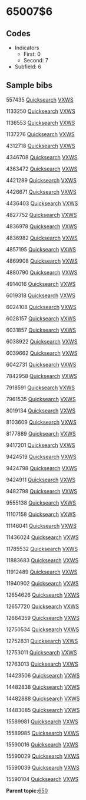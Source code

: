 # 65007$6

## Codes

-   Indicators
    -   First: 0
    -   Second: 7
-   Subfield: 6

## Sample bibs

557435 [Quicksearch](https://search.library.yale.edu/catalog/557435) [VXWS](http://prodorbis.library.yale.edu:7014/vxws/GetHoldingsService?bibId=557435)

1133250 [Quicksearch](https://search.library.yale.edu/catalog/1133250) [VXWS](http://prodorbis.library.yale.edu:7014/vxws/GetHoldingsService?bibId=1133250)

1136553 [Quicksearch](https://search.library.yale.edu/catalog/1136553) [VXWS](http://prodorbis.library.yale.edu:7014/vxws/GetHoldingsService?bibId=1136553)

1137276 [Quicksearch](https://search.library.yale.edu/catalog/1137276) [VXWS](http://prodorbis.library.yale.edu:7014/vxws/GetHoldingsService?bibId=1137276)

4312718 [Quicksearch](https://search.library.yale.edu/catalog/4312718) [VXWS](http://prodorbis.library.yale.edu:7014/vxws/GetHoldingsService?bibId=4312718)

4346708 [Quicksearch](https://search.library.yale.edu/catalog/4346708) [VXWS](http://prodorbis.library.yale.edu:7014/vxws/GetHoldingsService?bibId=4346708)

4363472 [Quicksearch](https://search.library.yale.edu/catalog/4363472) [VXWS](http://prodorbis.library.yale.edu:7014/vxws/GetHoldingsService?bibId=4363472)

4421289 [Quicksearch](https://search.library.yale.edu/catalog/4421289) [VXWS](http://prodorbis.library.yale.edu:7014/vxws/GetHoldingsService?bibId=4421289)

4426671 [Quicksearch](https://search.library.yale.edu/catalog/4426671) [VXWS](http://prodorbis.library.yale.edu:7014/vxws/GetHoldingsService?bibId=4426671)

4436403 [Quicksearch](https://search.library.yale.edu/catalog/4436403) [VXWS](http://prodorbis.library.yale.edu:7014/vxws/GetHoldingsService?bibId=4436403)

4827752 [Quicksearch](https://search.library.yale.edu/catalog/4827752) [VXWS](http://prodorbis.library.yale.edu:7014/vxws/GetHoldingsService?bibId=4827752)

4836978 [Quicksearch](https://search.library.yale.edu/catalog/4836978) [VXWS](http://prodorbis.library.yale.edu:7014/vxws/GetHoldingsService?bibId=4836978)

4836982 [Quicksearch](https://search.library.yale.edu/catalog/4836982) [VXWS](http://prodorbis.library.yale.edu:7014/vxws/GetHoldingsService?bibId=4836982)

4857195 [Quicksearch](https://search.library.yale.edu/catalog/4857195) [VXWS](http://prodorbis.library.yale.edu:7014/vxws/GetHoldingsService?bibId=4857195)

4869908 [Quicksearch](https://search.library.yale.edu/catalog/4869908) [VXWS](http://prodorbis.library.yale.edu:7014/vxws/GetHoldingsService?bibId=4869908)

4880790 [Quicksearch](https://search.library.yale.edu/catalog/4880790) [VXWS](http://prodorbis.library.yale.edu:7014/vxws/GetHoldingsService?bibId=4880790)

4914016 [Quicksearch](https://search.library.yale.edu/catalog/4914016) [VXWS](http://prodorbis.library.yale.edu:7014/vxws/GetHoldingsService?bibId=4914016)

6019318 [Quicksearch](https://search.library.yale.edu/catalog/6019318) [VXWS](http://prodorbis.library.yale.edu:7014/vxws/GetHoldingsService?bibId=6019318)

6024108 [Quicksearch](https://search.library.yale.edu/catalog/6024108) [VXWS](http://prodorbis.library.yale.edu:7014/vxws/GetHoldingsService?bibId=6024108)

6028157 [Quicksearch](https://search.library.yale.edu/catalog/6028157) [VXWS](http://prodorbis.library.yale.edu:7014/vxws/GetHoldingsService?bibId=6028157)

6031857 [Quicksearch](https://search.library.yale.edu/catalog/6031857) [VXWS](http://prodorbis.library.yale.edu:7014/vxws/GetHoldingsService?bibId=6031857)

6038922 [Quicksearch](https://search.library.yale.edu/catalog/6038922) [VXWS](http://prodorbis.library.yale.edu:7014/vxws/GetHoldingsService?bibId=6038922)

6039662 [Quicksearch](https://search.library.yale.edu/catalog/6039662) [VXWS](http://prodorbis.library.yale.edu:7014/vxws/GetHoldingsService?bibId=6039662)

6042731 [Quicksearch](https://search.library.yale.edu/catalog/6042731) [VXWS](http://prodorbis.library.yale.edu:7014/vxws/GetHoldingsService?bibId=6042731)

7842958 [Quicksearch](https://search.library.yale.edu/catalog/7842958) [VXWS](http://prodorbis.library.yale.edu:7014/vxws/GetHoldingsService?bibId=7842958)

7918591 [Quicksearch](https://search.library.yale.edu/catalog/7918591) [VXWS](http://prodorbis.library.yale.edu:7014/vxws/GetHoldingsService?bibId=7918591)

7961535 [Quicksearch](https://search.library.yale.edu/catalog/7961535) [VXWS](http://prodorbis.library.yale.edu:7014/vxws/GetHoldingsService?bibId=7961535)

8019134 [Quicksearch](https://search.library.yale.edu/catalog/8019134) [VXWS](http://prodorbis.library.yale.edu:7014/vxws/GetHoldingsService?bibId=8019134)

8103609 [Quicksearch](https://search.library.yale.edu/catalog/8103609) [VXWS](http://prodorbis.library.yale.edu:7014/vxws/GetHoldingsService?bibId=8103609)

8177889 [Quicksearch](https://search.library.yale.edu/catalog/8177889) [VXWS](http://prodorbis.library.yale.edu:7014/vxws/GetHoldingsService?bibId=8177889)

9417201 [Quicksearch](https://search.library.yale.edu/catalog/9417201) [VXWS](http://prodorbis.library.yale.edu:7014/vxws/GetHoldingsService?bibId=9417201)

9424519 [Quicksearch](https://search.library.yale.edu/catalog/9424519) [VXWS](http://prodorbis.library.yale.edu:7014/vxws/GetHoldingsService?bibId=9424519)

9424798 [Quicksearch](https://search.library.yale.edu/catalog/9424798) [VXWS](http://prodorbis.library.yale.edu:7014/vxws/GetHoldingsService?bibId=9424798)

9424911 [Quicksearch](https://search.library.yale.edu/catalog/9424911) [VXWS](http://prodorbis.library.yale.edu:7014/vxws/GetHoldingsService?bibId=9424911)

9482798 [Quicksearch](https://search.library.yale.edu/catalog/9482798) [VXWS](http://prodorbis.library.yale.edu:7014/vxws/GetHoldingsService?bibId=9482798)

9555138 [Quicksearch](https://search.library.yale.edu/catalog/9555138) [VXWS](http://prodorbis.library.yale.edu:7014/vxws/GetHoldingsService?bibId=9555138)

11107158 [Quicksearch](https://search.library.yale.edu/catalog/11107158) [VXWS](http://prodorbis.library.yale.edu:7014/vxws/GetHoldingsService?bibId=11107158)

11146041 [Quicksearch](https://search.library.yale.edu/catalog/11146041) [VXWS](http://prodorbis.library.yale.edu:7014/vxws/GetHoldingsService?bibId=11146041)

11436024 [Quicksearch](https://search.library.yale.edu/catalog/11436024) [VXWS](http://prodorbis.library.yale.edu:7014/vxws/GetHoldingsService?bibId=11436024)

11785532 [Quicksearch](https://search.library.yale.edu/catalog/11785532) [VXWS](http://prodorbis.library.yale.edu:7014/vxws/GetHoldingsService?bibId=11785532)

11883683 [Quicksearch](https://search.library.yale.edu/catalog/11883683) [VXWS](http://prodorbis.library.yale.edu:7014/vxws/GetHoldingsService?bibId=11883683)

11912489 [Quicksearch](https://search.library.yale.edu/catalog/11912489) [VXWS](http://prodorbis.library.yale.edu:7014/vxws/GetHoldingsService?bibId=11912489)

11940902 [Quicksearch](https://search.library.yale.edu/catalog/11940902) [VXWS](http://prodorbis.library.yale.edu:7014/vxws/GetHoldingsService?bibId=11940902)

12654626 [Quicksearch](https://search.library.yale.edu/catalog/12654626) [VXWS](http://prodorbis.library.yale.edu:7014/vxws/GetHoldingsService?bibId=12654626)

12657720 [Quicksearch](https://search.library.yale.edu/catalog/12657720) [VXWS](http://prodorbis.library.yale.edu:7014/vxws/GetHoldingsService?bibId=12657720)

12664359 [Quicksearch](https://search.library.yale.edu/catalog/12664359) [VXWS](http://prodorbis.library.yale.edu:7014/vxws/GetHoldingsService?bibId=12664359)

12750534 [Quicksearch](https://search.library.yale.edu/catalog/12750534) [VXWS](http://prodorbis.library.yale.edu:7014/vxws/GetHoldingsService?bibId=12750534)

12752831 [Quicksearch](https://search.library.yale.edu/catalog/12752831) [VXWS](http://prodorbis.library.yale.edu:7014/vxws/GetHoldingsService?bibId=12752831)

12753011 [Quicksearch](https://search.library.yale.edu/catalog/12753011) [VXWS](http://prodorbis.library.yale.edu:7014/vxws/GetHoldingsService?bibId=12753011)

12763013 [Quicksearch](https://search.library.yale.edu/catalog/12763013) [VXWS](http://prodorbis.library.yale.edu:7014/vxws/GetHoldingsService?bibId=12763013)

14423506 [Quicksearch](https://search.library.yale.edu/catalog/14423506) [VXWS](http://prodorbis.library.yale.edu:7014/vxws/GetHoldingsService?bibId=14423506)

14482838 [Quicksearch](https://search.library.yale.edu/catalog/14482838) [VXWS](http://prodorbis.library.yale.edu:7014/vxws/GetHoldingsService?bibId=14482838)

14482888 [Quicksearch](https://search.library.yale.edu/catalog/14482888) [VXWS](http://prodorbis.library.yale.edu:7014/vxws/GetHoldingsService?bibId=14482888)

14483085 [Quicksearch](https://search.library.yale.edu/catalog/14483085) [VXWS](http://prodorbis.library.yale.edu:7014/vxws/GetHoldingsService?bibId=14483085)

15589981 [Quicksearch](https://search.library.yale.edu/catalog/15589981) [VXWS](http://prodorbis.library.yale.edu:7014/vxws/GetHoldingsService?bibId=15589981)

15589985 [Quicksearch](https://search.library.yale.edu/catalog/15589985) [VXWS](http://prodorbis.library.yale.edu:7014/vxws/GetHoldingsService?bibId=15589985)

15590016 [Quicksearch](https://search.library.yale.edu/catalog/15590016) [VXWS](http://prodorbis.library.yale.edu:7014/vxws/GetHoldingsService?bibId=15590016)

15590029 [Quicksearch](https://search.library.yale.edu/catalog/15590029) [VXWS](http://prodorbis.library.yale.edu:7014/vxws/GetHoldingsService?bibId=15590029)

15590039 [Quicksearch](https://search.library.yale.edu/catalog/15590039) [VXWS](http://prodorbis.library.yale.edu:7014/vxws/GetHoldingsService?bibId=15590039)

15590104 [Quicksearch](https://search.library.yale.edu/catalog/15590104) [VXWS](http://prodorbis.library.yale.edu:7014/vxws/GetHoldingsService?bibId=15590104)

**Parent topic:**[650](../../tags/650/650.md)

